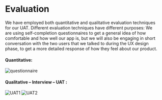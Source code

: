 # Evaluation
We have employed both quantitative and qualitative evaluation techniques for our UAT. Different evaluation techniques have different purposes: We are using self-completion questionnaires to get a general idea of how comfortable and how well our app is, but we will also be engaging in short conversation with the two users that we talked to during the UX design phase, to get a more detailed response of how they feel about our product. 

#### Quantitative: 

![questionnaire](https://i.imgur.com/yj8DF9E.png=centerme)


#### Qualitative – Interview – UAT :

![UAT1](https://i.imgur.com/zGuoKnR.jpg=centerme)
![UAT2](https://i.imgur.com/DOiGOYX.jpg=centerme)